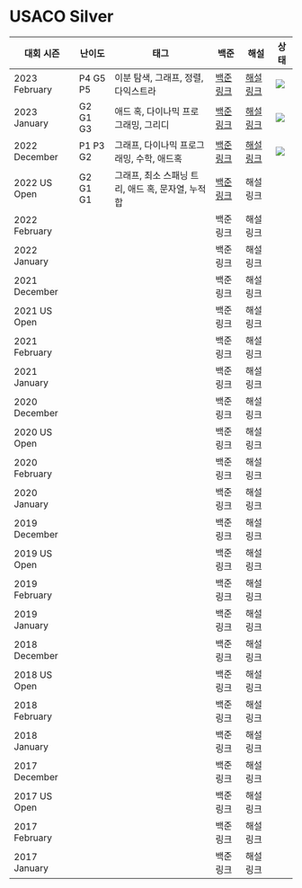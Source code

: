 # USACO Silver

| 대회 시즌     | 난이도   | 태그                                              | 백준                                              | 해설                           | 상태                                                                                |
| ------------- | -------- | ------------------------------------------------- | ------------------------------------------------- | ------------------------------ | ----------------------------------------------------------------------------------- |
| 2023 February | P4 G5 P5 | 이분 탐색, 그래프, 정렬, 다익스트라               | [백준 링크](https://www.acmicpc.net/category/834) | [해설 링크](./2023%20February) | ![](https://img.shields.io/static/v1?label=progress&message=67%&color=brightgreen)  |
| 2023 January  | G2 G1 G3 | 애드 혹, 다이나믹 프로그래밍, 그리디              | [백준 링크](https://www.acmicpc.net/category/807) | [해설 링크](./2023%20January)  | ![](https://img.shields.io/static/v1?label=progress&message=100%&color=brightgreen) |
| 2022 December | P1 P3 G2 | 그래프, 다이나믹 프로그래밍, 수학, 애드혹         | [백준 링크](https://www.acmicpc.net/category/743) | [해설 링크](./2022%20December) | ![](https://img.shields.io/static/v1?label=progress&message=33%&color=brightgreen)  |
| 2022 US Open  | G2 G1 G1 | 그래프, 최소 스패닝 트리, 애드 혹, 문자열, 누적합 | [백준 링크](https://www.acmicpc.net/category/655) | 해설 링크                      |                                                                                     |
| 2022 February |          |                                                   | 백준 링크                                         | 해설 링크                      |                                                                                     |
| 2022 January  |          |                                                   | 백준 링크                                         | 해설 링크                      |                                                                                     |
| 2021 December |          |                                                   | 백준 링크                                         | 해설 링크                      |                                                                                     |
| 2021 US Open  |          |                                                   | 백준 링크                                         | 해설 링크                      |                                                                                     |
| 2021 February |          |                                                   | 백준 링크                                         | 해설 링크                      |                                                                                     |
| 2021 January  |          |                                                   | 백준 링크                                         | 해설 링크                      |                                                                                     |
| 2020 December |          |                                                   | 백준 링크                                         | 해설 링크                      |                                                                                     |
| 2020 US Open  |          |                                                   | 백준 링크                                         | 해설 링크                      |                                                                                     |
| 2020 February |          |                                                   | 백준 링크                                         | 해설 링크                      |                                                                                     |
| 2020 January  |          |                                                   | 백준 링크                                         | 해설 링크                      |                                                                                     |
| 2019 December |          |                                                   | 백준 링크                                         | 해설 링크                      |                                                                                     |
| 2019 US Open  |          |                                                   | 백준 링크                                         | 해설 링크                      |                                                                                     |
| 2019 February |          |                                                   | 백준 링크                                         | 해설 링크                      |                                                                                     |
| 2019 January  |          |                                                   | 백준 링크                                         | 해설 링크                      |                                                                                     |
| 2018 December |          |                                                   | 백준 링크                                         | 해설 링크                      |                                                                                     |
| 2018 US Open  |          |                                                   | 백준 링크                                         | 해설 링크                      |                                                                                     |
| 2018 February |          |                                                   | 백준 링크                                         | 해설 링크                      |                                                                                     |
| 2018 January  |          |                                                   | 백준 링크                                         | 해설 링크                      |                                                                                     |
| 2017 December |          |                                                   | 백준 링크                                         | 해설 링크                      |                                                                                     |
| 2017 US Open  |          |                                                   | 백준 링크                                         | 해설 링크                      |                                                                                     |
| 2017 February |          |                                                   | 백준 링크                                         | 해설 링크                      |                                                                                     |
| 2017 January  |          |                                                   | 백준 링크                                         | 해설 링크                      |                                                                                     |
